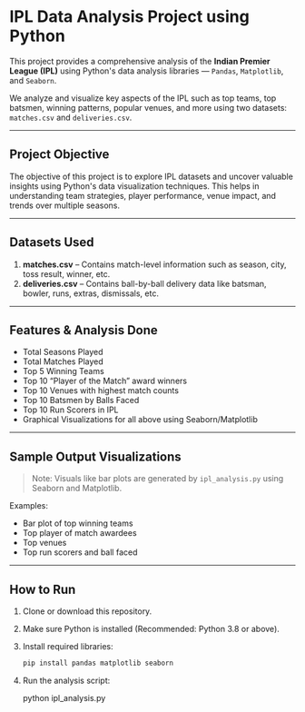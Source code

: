 #  IPL Data Analysis Project using Python

This project provides a comprehensive analysis of the **Indian Premier League (IPL)** using Python's data analysis libraries — `Pandas`, `Matplotlib`, and `Seaborn`.

We analyze and visualize key aspects of the IPL such as top teams, top batsmen, winning patterns, popular venues, and more using two datasets: `matches.csv` and `deliveries.csv`.

---

##  Project Objective

The objective of this project is to explore IPL datasets and uncover valuable insights using Python's data visualization techniques. This helps in understanding team strategies, player performance, venue impact, and trends over multiple seasons.

---

##  Datasets Used

1. **matches.csv** – Contains match-level information such as season, city, toss result, winner, etc.
2. **deliveries.csv** – Contains ball-by-ball delivery data like batsman, bowler, runs, extras, dismissals, etc.

---

##  Features & Analysis Done

-  Total Seasons Played
-  Total Matches Played
-  Top 5 Winning Teams
-  Top 10 “Player of the Match” award winners
-  Top 10 Venues with highest match counts
-  Top 10 Batsmen by Balls Faced
-  Top 10 Run Scorers in IPL
-  Graphical Visualizations for all above using Seaborn/Matplotlib

---

##  Sample Output Visualizations

>  Note: Visuals like bar plots are generated by `ipl_analysis.py` using Seaborn and Matplotlib.

Examples:
- Bar plot of top winning teams
- Top player of match awardees
- Top venues
- Top run scorers and ball faced

---

## How to Run

1. Clone or download this repository.
2. Make sure Python is installed (Recommended: Python 3.8 or above).
3. Install required libraries:
   ```bash
   pip install pandas matplotlib seaborn
4. Run the analysis script:
   
   python ipl_analysis.py


